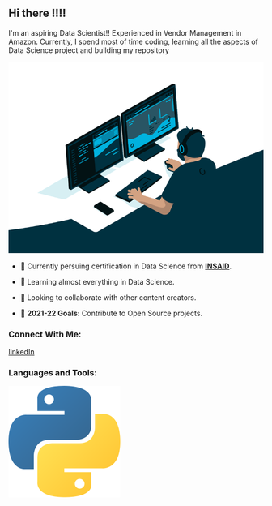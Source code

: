 
## Hi there !!!!
 I'm an aspiring Data Scientist!! Experienced in Vendor Management in Amazon. Currently, I spend most of time coding, learning all the aspects of Data Science project and building my repository

[![GIF](https://github.com/coldperformer/coldperformer/raw/master/gifs/developer.gif)](https://github.com/coldperformer/coldperformer/blob/master/gifs/developer.gif)

-   🔭  Currently persuing certification in Data Science from  **[INSAID](https://www.insaid.co/)**.
    
-   🌱  Learning almost everything in Data Science.
    
-   👯  Looking to collaborate with other content creators.
    
-   🥅  **2021-22 Goals:**  Contribute to Open Source projects.


    
    

### **Connect With Me**:

[linkedIn](https://www.linkedin.com/in/pallavi-mondal-66b59b5b/)

### [](https://github.com/coldperformer/coldperformer#languages-and-tools)**Languages and Tools**:

[![Python](https://github.com/coldperformer/coldperformer/raw/master/tools-&-languages/python.svg)](https://docs.python.org/3/)




